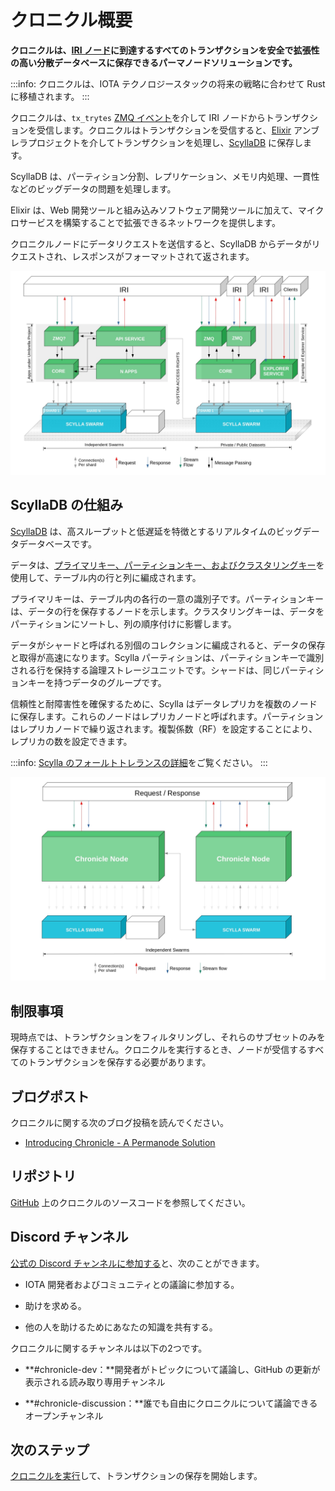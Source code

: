 # クロニクル概要
<!-- # Chronicle overview -->

**クロニクルは、[IRI ノード](root://node-software/0.1/iri/introduction/overview.md)に到達するすべてのトランザクションを安全で拡張性の高い分散データベースに保存できるパーマノードソリューションです。**
<!-- **Chronicle is a permanode solution that allows you to store all transactions that reach an [IRI node](root://node-software/0.1/iri/introduction/overview.md) in a distributed database that's secure and that scales well.** -->

:::info:
クロニクルは、IOTA テクノロジースタックの将来の戦略に合わせて Rust に移植されます。
:::
<!-- :::info: -->
<!-- Chronicle will be ported to Rust to align with the future strategy of the IOTA technology stack. -->
<!-- ::: -->

クロニクルは、`tx_trytes` [ZMQ イベント](root://node-software/0.1/iri/references/zmq-events.md)を介して IRI ノードからトランザクションを受信します。クロニクルはトランザクションを受信すると、[Elixir](https://elixir-lang.org/) アンブレラプロジェクトを介してトランザクションを処理し、[ScyllaDB](https://www.scylladb.com/) に保存します。
<!-- Chronicle receives transactions from IRI nodes through the `tx_trytes` [ZMQ event](root://node-software/0.1/iri/references/zmq-events.md). When Chronicle receives transactions, it processes them through an [Elixir](https://elixir-lang.org/) umbrella project, then it stores them in [ScyllaDB](https://www.scylladb.com/). -->

ScyllaDB は、パーティション分割、レプリケーション、メモリ内処理、一貫性などのビッグデータの問題を処理します。
<!-- ScyllaDB takes care of the big data concerns such as partitioning, replication, in-memory processing, and consistency. -->

Elixir は、Web 開発ツールと組み込みソフトウェア開発ツールに加えて、マイクロサービスを構築することで拡張できるネットワークを提供します。
<!-- Elixir provides web development tools and embedded software development tools plus a network that can be extended by building microservices. -->

クロニクルノードにデータリクエストを送信すると、ScyllaDB からデータがリクエストされ、レスポンスがフォーマットされて返されます。
<!-- When you send a data request to a Chronicle node, it requests the data from the ScyllaDB, then formats and returns you the response. -->

![Chronicle architecture](../images/architecture.png)

## ScyllaDB の仕組み
<!-- ## How ScyllaDB works -->

[ScyllaDB](https://docs.scylladb.com/using-scylla/) は、高スループットと低遅延を特徴とするリアルタイムのビッグデータデータベースです。
<!-- [ScyllaDB](https://docs.scylladb.com/using-scylla/) is a real-time, big data database featuring high throughput and low latency. -->

データは、[プライマリキー、パーティションキー、およびクラスタリングキー](http://sudotutorials.com/how-to-guides/cassandra/cassandra-primary-key-cluster-key-partition-key.html)を使用して、テーブル内の行と列に編成されます。
<!-- Data is organized into rows and columns in a table, using the [primary key, the partition key, and the clustering key](http://sudotutorials.com/how-to-guides/cassandra/cassandra-primary-key-cluster-key-partition-key.html). -->

プライマリキーは、テーブル内の各行の一意の識別子です。パーティションキーは、データの行を保存するノードを示します。クラスタリングキーは、データをパーティションにソートし、列の順序付けに影響します。
<!-- The primary key is a unique identifier for each row in a table. A partition key indicates which nodes store a row of data. Clustering keys sort data into a partition and affect how columns are ordered. -->

データがシャードと呼ばれる別個のコレクションに編成されると、データの保存と取得が高速になります。Scylla パーティションは、パーティションキーで識別される行を保持する論理ストレージユニットです。シャードは、同じパーティションキーを持つデータのグループです。
<!-- Storing and retrieving data is faster when the data is organized into distinct collections called shards. A Scylla partition is a logical storage unit that holds the rows identified by a partition key. A shard is a group of data with the same partition key. -->

信頼性と耐障害性を確保するために、Scylla はデータレプリカを複数のノードに保存します。これらのノードはレプリカノードと呼ばれます。パーティションはレプリカノードで繰り返されます。複製係数（RF）を設定することにより、レプリカの数を設定できます。
<!-- To ensure reliability and fault tolerance, Scylla stores data replicas on multiple nodes. These nodes are called replica nodes. Partitions are repeated on replica nodes. You can set the number of replicas by setting the replication factor (RF). -->

:::info:
[Scylla のフォールトトレランスの詳細](https://docs.scylladb.com/architecture/architecture-fault-tolerance/)をご覧ください。
:::
<!-- :::info: -->
<!-- [Learn more about fault tolerance in Scylla](https://docs.scylladb.com/architecture/architecture-fault-tolerance/). -->
<!-- ::: -->

![Data flow in Chronicle](../images/dataflow.png)

## 制限事項
<!-- ## Limitations -->

現時点では、トランザクションをフィルタリングし、それらのサブセットのみを保存することはできません。クロニクルを実行するとき、ノードが受信するすべてのトランザクションを保存する必要があります。
<!-- At the moment, it's not possible to filter transactions and store only a subset of them. When you run Chronicle, you must store all transactions that your node receives. -->

## ブログポスト
<!-- ## Blog posts -->

クロニクルに関する次のブログ投稿を読んでください。
<!-- Read the following blog posts about Chronicle: -->

- [Introducing Chronicle - A Permanode Solution](https://blog.iota.org/introducing-chronicle-a-permanode-solution-8e506a2e0813)

## リポジトリ
<!-- ## Repository -->

[GitHub](https://github.com/iotaledger/chronicle) 上のクロニクルのソースコードを参照してください。
<!-- Go to the Chronicle source code on [Github](https://github.com/iotaledger/chronicle). -->

## Discord チャンネル
<!-- ## Discord channels -->

[公式の Discord チャンネルに参加する](https://discord.iota.org)と、次のことができます。
<!-- [Join our Discord channel](https://discord.iota.org) where you can: -->

- IOTA 開発者およびコミュニティとの議論に参加する。
<!-- - Take part in discussions with IOTA developers and the community -->
- 助けを求める。
<!-- - Ask for help -->
- 他の人を助けるためにあなたの知識を共有する。
<!-- - Share your knowledge to help others -->

クロニクルに関するチャンネルは以下の2つです。
<!-- We have the following channels for Chronicle: -->

- **#chronicle-dev：**開発者がトピックについて議論し、GitHub の更新が表示される読み取り専用チャンネル
<!-- - **#chronicle-dev:** A read-only channel where developers discuss topics and where any GitHub updates are displayed -->

- **#chronicle-discussion：**誰でも自由にクロニクルについて議論できるオープンチャンネル
<!-- - **#chronicle-discussion:** An open channel where anyone is free to discuss Chronicle -->

## 次のステップ
<!-- ## Next steps -->

[クロニクルを実行](../how-to-guides/get-started.md)して、トランザクションの保存を開始します。
<!-- [Run Chronicle](../how-to-guides/get-started.md) to get started with storing transactions. -->
